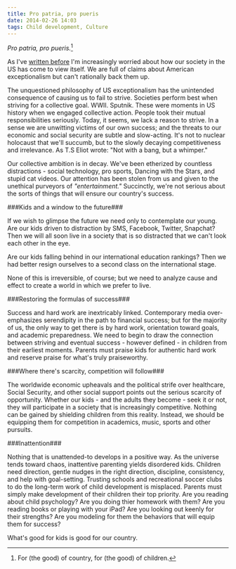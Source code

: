 ```yaml
---
title: Pro patria, pro pueris
date: 2014-02-26 14:03
tags: Child development, Culture
---
```


_Pro patria, pro pueris._[^1]

As I've [written before]() I'm increasingly worried about how our society in the US has come to view itself.  We are full of claims about American exceptionalism but can't rationally back them up.

The unquestioned philosophy of US exceptionalism has the unintended consequence of causing us to fail to strive.  Societies perform best when striving for a collective goal.  WWII.  Sputnik.  These were moments in US history when we engaged collective action.  People took their mutual responsibilities seriously. Today, it seems, we lack a reason to strive.  In a sense we are unwitting victims of our own success; and the threats to our economic and social security are subtle and slow-acting.  It's not to nuclear holocaust that we'll succumb, but to the slowly decaying competitiveness and irrelevance.  As T.S Eliot wrote: "Not with a bang, but a whimper."

Our collective ambition is in decay.  We've been etherized by countless distractions - social technology, pro sports, Dancing with the Stars, and stupid cat videos.  Our attention has been stolen from us and given to the unethical purveyors of _"entertainment."_  Succinctly, we're not serious about the sorts of things that will ensure our country's success.

###Kids and a window to the future###

If we wish to glimpse the future we need only to contemplate our young.  Are our kids driven to distraction by SMS, Facebook, Twitter, Snapchat?  Then we will all soon live in a society that is so distracted that we can't look each other in the eye.

Are our kids falling behind in our international education rankings?  Then we had better resign ourselves to a second class on the international stage.

None of this is irreversible, of course; but we need to analyze cause and effect to create a world in which we prefer to live.

###Restoring the formulas of success###

Success and hard work are inextricably linked.  Contemporary media over-emphasizes serendipity in the path to financial success; but for the majority of us, the only way to get there is by hard work, orientation toward goals, and academic preparedness.  We need to begin to draw the connection between striving and eventual success - however defined - in children from their earliest moments.  Parents must praise kids for authentic hard work and reserve praise for what's truly praiseworthy.

###Where there's scarcity, competition will follow###

The worldwide economic upheavals and the political strife over healthcare, Social Security, and other social support points out the serious scarcity of opportunity.  Whether our kids - and the adults they become - seek it or not, they will participate in a society that is increasingly competitive.  Nothing can be gained by shielding children from this reality.  Instead, we should be equipping them for competition in academics, music, sports and other pursuits.

###Inattention###

Nothing that is unattended-to develops in a positive way.  As the universe tends toward chaos, inattentive parenting yields disordered kids.  Children need direction, gentle nudges in the right direction, discipline, consistency, and help with goal-setting.  Trusting schools and recreational soccer clubs to do the long-term work of child development is misplaced.  Parents must simply make development of their children their top priority.  Are you reading about child psychology?  Are you doing thier homework with them?  Are you reading books or playing with your iPad?  Are you looking out keenly for their strengths?  Are you modeling for them the behaviors that will equip them for success?

What's good for kids is good for our country.  

[^1]: For (the good) of country, for (the good) of children.